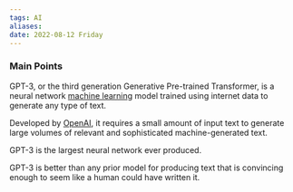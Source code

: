 ```yaml
---
tags: AI
aliases: 
date: 2022-08-12 Friday
---
```



### Main Points

GPT-3, or the third generation Generative Pre-trained Transformer, is a neural network [machine learning](https://www.techtarget.com/searchenterpriseai/definition/machine-learning-ML) model trained using internet data to generate any type of text. 

Developed by [OpenAI](https://www.techtarget.com/searchenterpriseai/definition/OpenAI), it requires a small amount of input text to generate large volumes of relevant and sophisticated machine-generated text.

GPT-3 is the largest neural network ever produced.

GPT-3 is better than any prior model for producing text that is convincing enough to seem like a human could have written it.